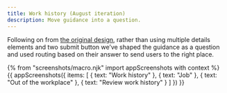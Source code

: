 ```yaml
---
title: Work history (August iteration)
description: Move guidance into a question.
---
```

Following on from [the original design](/apply-for-teacher-training/apply-june-2019/work-history), rather than using multiple details elements and two submit button we’ve shaped the guidance as a question and used routing based on their answer to send users to the right place.

{% from "screenshots/macro.njk" import appScreenshots with context %}
{{ appScreenshots({
  items: [
    { text: "Work history" },
    { text: "Job" },
    { text: "Out of the workplace" },
    { text: "Review work history" }
  ]
}) }}
